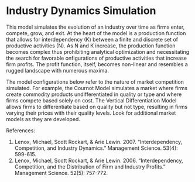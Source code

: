 # Industry Dynamics Simulation

This model simulates the evolution of an industry over time as firms enter, compete, grow, and exit. At the heart of the model is a production function that allows for interdependency (K) between a finite and discrete set of productive activities (N). As N and K increase, the production function becomes complex thus prohibiting analytical optimization and necessitating the search for favorable onfigurations of productive activities that increase firm profits. The profit function, itself, becomes non-linear and resembles a rugged landscape with numerous maxima.

The model configurations below refer to the nature of market competition simulated. For example, the Cournot Model simulates a market where firms create commodity products undifferentiated in quality or type and where firms compete based solely on cost. The Vertical Differentiation Model allows firms to differentiate based on quality but not type, resulting in firms varying their prices with their quality levels. Look for additional market models as they are developed.

References:
1. Lenox, Michael, Scott Rockart, & Arie Lewin. 2007. “Interdependency, Competition, and Industry Dynamics.” Management Science. 53(4): 599-615.
2. Lenox, Michael, Scott Rockart, & Arie Lewin. 2006. “Interdependency, Competition, and the Distribution of Firm and Industry Profits.” Management Science. 52(5): 757-772.